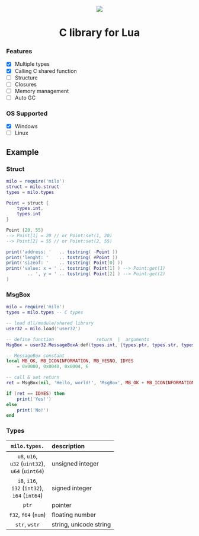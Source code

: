 <p>
    <p align="center">
        <img src="https://i.imgur.com/ilAiPVd.png">
    </p>
    <h1  align="center">C library for Lua</h1>
</p>

### Features

- [x] Multiple types
- [x] Calling C shared function
- [ ] Structure
- [ ] Closures
- [ ] Memory management
- [ ] Auto GC

### OS Supported

- [x] Windows
- [ ] Linux

## Example 

### Struct

```lua
milo = require('milo')
struct = milo.struct
types = milo.types

Point = struct {
    types.int,
    types.int
}

Point {20, 55} 
--> Point[1] = 20 // or Point:set(1, 20)
--> Point[2] = 55 // or Point:set(2, 55)

print('address: '   .. tostring( -Point ))
print('lenght: '    .. tostring( #Point ))
print('sizeof: '    .. tostring( Point[0] ))
print('value: x = ' .. tostring( Point[1] ) --> Point:get(1)
        .. ', y = ' .. tostring( Point[2] ) --> Point:get(2)
)
```

### MsgBox

```lua
milo = require('milo')
types = milo.types -- C types

-- load dll/module/shared library
user32 = milo.load('user32')

-- define function                return  |  arguments                                  | stdcall
MsgBox = user32.MessageBoxA:def(types.int, {types.ptr, types.str, types.str, types.uint}, true)

-- MessageBox constant
local MB_OK, MB_ICONINFORMATION, MB_YESNO, IDYES
    = 0x0000, 0x0040, 0x0004, 6

-- call & set return
ret = MsgBox(nil, 'Hello, world!', 'MsgBox', MB_OK + MB_ICONINFORMATION + MB_YESNO)

if (ret == IDYES) then
    print('Yes!')
else
    print('No!')
end
```

### Types

`milo.types.`| description
:---:|:---
`u8`, `u16`,<br>`u32` (`uint32`),<br>`u64` (`uint64`)| unsigned integer
`i8`, `i16`,<br>`i32` (`int32`),<br>`i64` (`int64`)| signed integer
`ptr`| pointer
`f32`, `f64` (`num`)| floating number
`str`, `wstr`| string, unicode string




